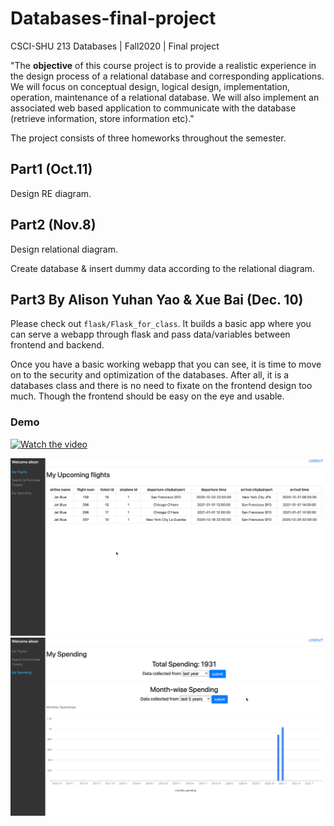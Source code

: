 # Databases-final-project

CSCI-SHU 213 Databases | Fall2020 | Final project

"The **objective** of this course project is to provide a realistic experience in the design process of a relational database and corresponding applications. We will focus on conceptual design, logical design, implementation, operation, maintenance of a relational database. We will also implement an associated web based application to communicate with the database (retrieve information, store information etc)."

The project consists of three homeworks throughout the semester.

## Part1 (Oct.11)

Design RE diagram.

## Part2 (Nov.8)

Design relational diagram.

Create database & insert dummy data according to the relational diagram.

## Part3 **By Alison Yuhan Yao & Xue Bai** (Dec. 10)

Please check out `flask/Flask_for_class`. It builds a basic app where you can serve a webapp through flask and pass data/variables between frontend and backend.

Once you have a basic working webapp that you can see, it is time to move on to the security and optimization of the databases. After all, it is a databases class and there is no need to fixate on the frontend design too much. Though the frontend should be easy on the eye and usable.

### Demo

[![Watch the video](https://img.youtube.com/vi/kTKhSQULmDQ/0.jpg)](https://www.youtube.com/watch?v=kTKhSQULmDQ)

<img src='readme_pics/interface2.png' width='500'>

<img src='readme_pics/interface1.png' width='500'>
